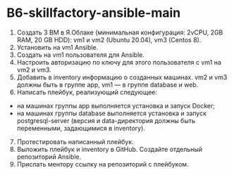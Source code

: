 # B6-skillfactory-ansible-main

1. Создать 3 ВМ в Я.Облаке (минимальная конфигурация: 2vCPU, 2GB RAM, 20 GB HDD): vm1 и vm2 (Ubuntu 20.04), vm3 (Centos 8).
2. Установить на vm1 Ansible.
3. Создать на vm1 пользователя для Ansible.
4. Настроить авторизацию по ключу для этого пользователя с vm1 на vm2 и vm3.
5. Добавить в inventory информацию о созданных машинах. vm2 и vm3 должны быть в группе app, vm1 — в группе database и web.
6. Написать плейбук, реализующий следующее:
- на машинах группы app выполняется установка и запуск Docker;
- на машинах группы database выполняется установка и запуск postgresql-server (версия и data-директория должны быть переменными, задающимися в inventory).
7. Протестировать написанный плейбук.
8. Выложить плейбук и inventory в GitHub. Создайте отдельный репозиторий Ansible.
9. Прислать ментору ссылку на репозиторий с плейбуком.
